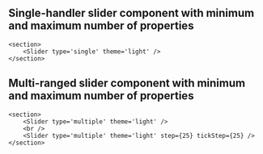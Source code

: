 ## Single-handler slider component with minimum and maximum number of properties

```
<section>
    <Slider type='single' theme='light' />
</section>
```

## Multi-ranged slider component with minimum and maximum number of properties

```
<section>
    <Slider type='multiple' theme='light' />
    <br />
    <Slider type='multiple' theme='light' step={25} tickStep={25} />
</section>
```
